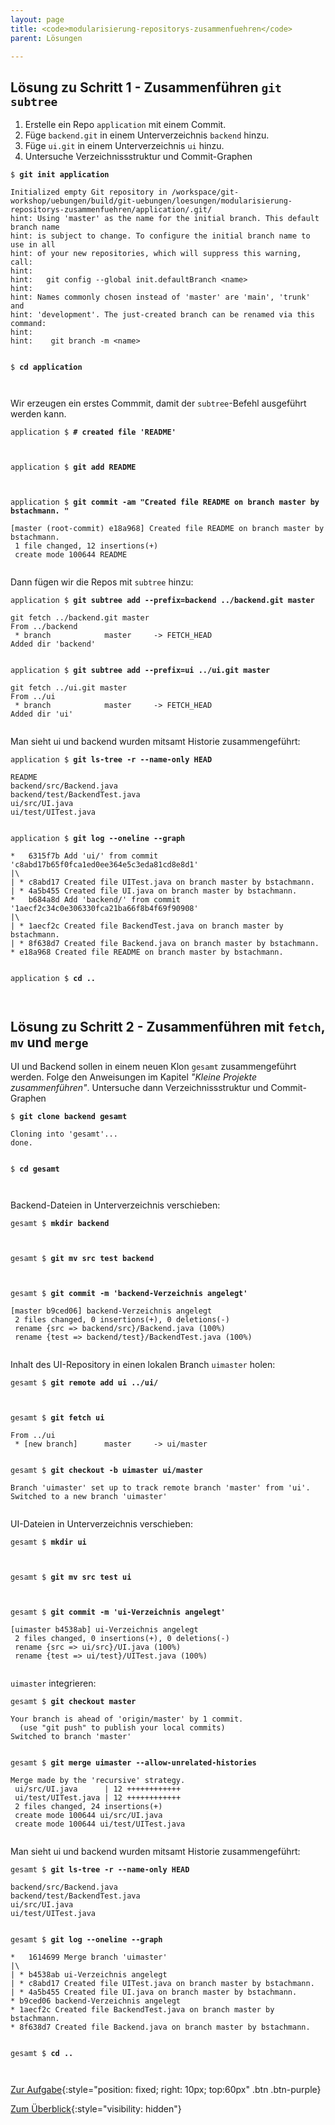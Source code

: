 ```yaml
---
layout: page
title: <code>modularisierung-repositorys-zusammenfuehren</code>
parent: Lösungen

---
```

## Lösung zu Schritt 1 - Zusammenführen `git subtree`


1. Erstelle ein Repo `application` mit einem Commit.
2. Füge `backend.git` in einem Unterverzeichnis `backend` hinzu.
3. Füge `ui.git` in einem Unterverzeichnis `ui` hinzu.
4. Untersuche Verzeichnissstruktur und Commit-Graphen


<pre><code>$ <b>git init application </b><br><br>Initialized empty Git repository in /workspace/git-workshop/uebungen/build/git-uebungen/loesungen/modularisierung-repositorys-zusammenfuehren/application/.git/<br>hint: Using 'master' as the name for the initial branch. This default branch name<br>hint: is subject to change. To configure the initial branch name to use in all<br>hint: of your new repositories, which will suppress this warning, call:<br>hint: <br>hint: 	git config --global init.defaultBranch &lt;name&gt;<br>hint: <br>hint: Names commonly chosen instead of 'master' are 'main', 'trunk' and<br>hint: 'development'. The just-created branch can be renamed via this command:<br>hint: <br>hint: 	git branch -m &lt;name&gt;<br><br></code></pre>



<pre><code>$ <b>cd application</b><br><br><br></code></pre>


Wir erzeugen ein erstes Commmit, damit der `subtree`-Befehl ausgeführt werden kann.


<pre><code>application $ <b># created file 'README'</b><br><br><br></code></pre>



<pre><code>application $ <b>git add README</b><br><br><br></code></pre>



<pre><code>application $ <b>git commit -am &quot;Created file README on branch master by bstachmann. &quot;</b><br><br>[master (root-commit) e18a968] Created file README on branch master by bstachmann.<br> 1 file changed, 12 insertions(+)<br> create mode 100644 README<br><br></code></pre>


Dann fügen wir die Repos mit `subtree` hinzu:


<pre><code>application $ <b>git subtree add --prefix=backend ../backend.git master</b><br><br>git fetch ../backend.git master<br>From ../backend<br> * branch            master     -&gt; FETCH_HEAD<br>Added dir 'backend'<br><br></code></pre>



<pre><code>application $ <b>git subtree add --prefix=ui ../ui.git master</b><br><br>git fetch ../ui.git master<br>From ../ui<br> * branch            master     -&gt; FETCH_HEAD<br>Added dir 'ui'<br><br></code></pre>


Man sieht ui und backend wurden mitsamt Historie zusammengeführt:


<pre><code>application $ <b>git ls-tree -r --name-only HEAD</b><br><br>README<br>backend/src/Backend.java<br>backend/test/BackendTest.java<br>ui/src/UI.java<br>ui/test/UITest.java<br><br></code></pre>



<pre><code>application $ <b>git log --oneline --graph</b><br><br>*   6315f7b Add 'ui/' from commit 'c8abd17b65f0fca1ed0ee364e5c3eda81cd8e8d1'<br>|\  <br>| * c8abd17 Created file UITest.java on branch master by bstachmann.<br>| * 4a5b455 Created file UI.java on branch master by bstachmann.<br>*   b684a8d Add 'backend/' from commit '1aecf2c34c0e306330fca21ba66f8b4f69f90908'<br>|\  <br>| * 1aecf2c Created file BackendTest.java on branch master by bstachmann.<br>| * 8f638d7 Created file Backend.java on branch master by bstachmann.<br>* e18a968 Created file README on branch master by bstachmann.<br><br></code></pre>



<pre><code>application $ <b>cd ..</b><br><br><br></code></pre>


## Lösung zu Schritt 2 - Zusammenführen mit `fetch`, `mv` und `merge`

UI und Backend sollen in einem neuen Klon `gesamt` zusammengeführt werden.
Folge den Anweisungen im Kapitel *"Kleine Projekte zusammenführen"*.
Untersuche dann Verzeichnissstruktur und Commit-Graphen


<pre><code>$ <b>git clone backend gesamt</b><br><br>Cloning into 'gesamt'...<br>done.<br><br></code></pre>



<pre><code>$ <b>cd gesamt</b><br><br><br></code></pre>


Backend-Dateien in Unterverzeichnis verschieben:


<pre><code>gesamt $ <b>mkdir backend</b><br><br><br></code></pre>



<pre><code>gesamt $ <b>git mv src test backend</b><br><br><br></code></pre>



<pre><code>gesamt $ <b>git commit -m 'backend-Verzeichnis angelegt'</b><br><br>[master b9ced06] backend-Verzeichnis angelegt<br> 2 files changed, 0 insertions(+), 0 deletions(-)<br> rename {src =&gt; backend/src}/Backend.java (100%)<br> rename {test =&gt; backend/test}/BackendTest.java (100%)<br><br></code></pre>


Inhalt des UI-Repository in einen lokalen Branch `uimaster` holen:


<pre><code>gesamt $ <b>git remote add ui ../ui/</b><br><br><br></code></pre>



<pre><code>gesamt $ <b>git fetch ui</b><br><br>From ../ui<br> * [new branch]      master     -&gt; ui/master<br><br></code></pre>



<pre><code>gesamt $ <b>git checkout -b uimaster ui/master</b><br><br>Branch 'uimaster' set up to track remote branch 'master' from 'ui'.<br>Switched to a new branch 'uimaster'<br><br></code></pre>


UI-Dateien in Unterverzeichnis verschieben:


<pre><code>gesamt $ <b>mkdir ui</b><br><br><br></code></pre>



<pre><code>gesamt $ <b>git mv src test ui</b><br><br><br></code></pre>



<pre><code>gesamt $ <b>git commit -m 'ui-Verzeichnis angelegt'</b><br><br>[uimaster b4538ab] ui-Verzeichnis angelegt<br> 2 files changed, 0 insertions(+), 0 deletions(-)<br> rename {src =&gt; ui/src}/UI.java (100%)<br> rename {test =&gt; ui/test}/UITest.java (100%)<br><br></code></pre>


`uimaster` integrieren:


<pre><code>gesamt $ <b>git checkout master</b><br><br>Your branch is ahead of 'origin/master' by 1 commit.<br>  (use &quot;git push&quot; to publish your local commits)<br>Switched to branch 'master'<br><br></code></pre>



<pre><code>gesamt $ <b>git merge uimaster --allow-unrelated-histories</b><br><br>Merge made by the 'recursive' strategy.<br> ui/src/UI.java      | 12 ++++++++++++<br> ui/test/UITest.java | 12 ++++++++++++<br> 2 files changed, 24 insertions(+)<br> create mode 100644 ui/src/UI.java<br> create mode 100644 ui/test/UITest.java<br><br></code></pre>


Man sieht ui und backend wurden mitsamt Historie zusammengeführt:


<pre><code>gesamt $ <b>git ls-tree -r --name-only HEAD</b><br><br>backend/src/Backend.java<br>backend/test/BackendTest.java<br>ui/src/UI.java<br>ui/test/UITest.java<br><br></code></pre>



<pre><code>gesamt $ <b>git log --oneline --graph</b><br><br>*   1614699 Merge branch 'uimaster'<br>|\  <br>| * b4538ab ui-Verzeichnis angelegt<br>| * c8abd17 Created file UITest.java on branch master by bstachmann.<br>| * 4a5b455 Created file UI.java on branch master by bstachmann.<br>* b9ced06 backend-Verzeichnis angelegt<br>* 1aecf2c Created file BackendTest.java on branch master by bstachmann.<br>* 8f638d7 Created file Backend.java on branch master by bstachmann.<br><br></code></pre>



<pre><code>gesamt $ <b>cd ..</b><br><br><br></code></pre>


[Zur Aufgabe](aufgabe-modularisierung-repositorys-zusammenfuehren.html){:style="position: fixed; right: 10px; top:60px" .btn .btn-purple}

[Zum Überblick](../../ueberblick.html){:style="visibility: hidden"}

